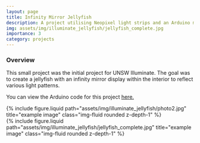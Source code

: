 ```yaml
---
layout: page
title: Infinity Mirror Jellyfish
description: A project utilising Neopixel light strips and an Arduino microcontroller to create various patterns reflected within the bell of the jellyfish. Created in collaboration with mechanical and electrical students.
img: assets/img/illuminate_jellyfish/jellyfish_complete.jpg
importance: 3
category: projects
---
```



### Overview

This small project was the initial project for UNSW Illuminate. The goal was to create a jellyfish with an infinity mirror display within the interior to reflect various light patterns. 

You can view the Arduino code for this project [here.](https://github.com/Nathan-CSE/illuminate-jellyfish)

<div class="row mt-3 justify-content-sm-center">
  <div class="col-sm-8 mt-3 mt-md-0">
    {% include figure.liquid path="assets/img/illuminate_jellyfish/photo2.jpg" title="example image" class="img-fluid rounded z-depth-1" %}
  </div>
  <div class="col-sm-4 mt-3 mt-md-0">
    {% include figure.liquid path="assets/img/illuminate_jellyfish/jellyfish_complete.jpg" title="example image" class="img-fluid rounded z-depth-1" %}
  </div>
</div>